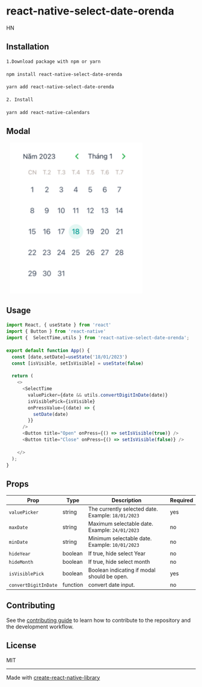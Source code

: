 # react-native-select-date-orenda

HN

## Installation

```sh
1.Download package with npm or yarn

npm install react-native-select-date-orenda

yarn add react-native-select-date-orenda

2. Install

yarn add react-native-calendars 

```
## Modal

<img src="src/Image/demo.png" height="400px" style="margin-left:10px" />


## Usage

```js
import React, { useState } from 'react'
import { Button } from 'react-native'
import {  SelectTime,utils } from 'react-native-select-date-orenda';

export default function App() {
  const [date,setDate]=useState('18/01/2023')
  const [isVisible, setIsVisible] = useState(false)

  return (
    <>
      <SelectTime
        valuePicker={date && utils.convertDigitInDate(date)}
        isVisiblePick={isVisible}
        onPressValue={(date) => {
          setDate(date)
        }}
      />
      <Button title="Open" onPress={() => setIsVisible(true)} />
      <Button title="Close" onPress={() => setIsVisible(false)} />
       
    </>
  );
}
```

## Props

| Prop                    |    Type  | Description                                                                 |Required|
|-------------------------|----------|-----------------------------------------------------------------------------|--------|
|`valuePicker`            | string   | The currently selected date. <br/> Example: `18/01/2023`                    |  yes   |
|`maxDate`                | string   |  Maximum selectable date.    <br/> Example: `24/01/2023`                    |no      |
|`minDate`                | string   |  Minimum selectable date.    <br/> Example: `10/01/2023`                    |no      |
|`hideYear`               | boolean  |  If true, hide select Year                                                  |no      |
|`hideMonth`              | boolean  |  If true, hide select month                                                 |no      |
|`isVisiblePick`          | boolean  |  Boolean indicating if modal should be open.                                |yes     |
|`convertDigitInDate`     | function | convert date input.                                                         |no      |





## Contributing

See the [contributing guide](CONTRIBUTING.md) to learn how to contribute to the repository and the development workflow.

## License

MIT

---

Made with [create-react-native-library](https://github.com/callstack/react-native-builder-bob)

